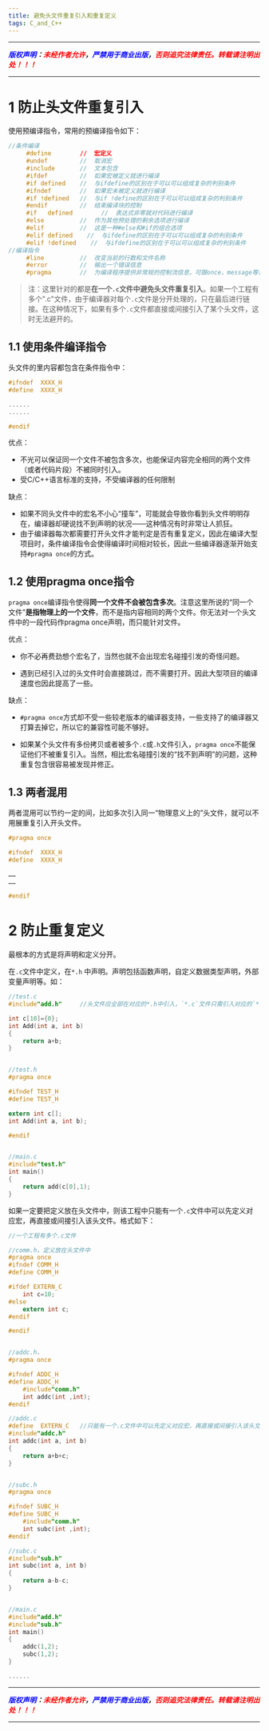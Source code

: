 ```yaml
---
title: 避免头文件重复引入和重复定义
tags: C_and_C++
---
```



------

***<font color=blue>版权声明</font>：<font color=red>未经作者允许</font>，<font color=blue>严禁用于商业出版</font>，<font color=red>否则追究法律责任。转载请注明出处！！！</font>***

------

# 1 防止头文件重复引入

使用预编译指令，常用的预编译指令如下：
```c
//条件编译
     #define        //  宏定义 
     #undef         //  取消宏 
     #include       //  文本包含 
     #ifdef         //  如果宏被定义就进行编译 
     #if defined    //  与ifdefine的区别在于可以可以组成复杂的判别条件
     #ifndef        //  如果宏未被定义就进行编译 
     #if !defined   //  与if !define的区别在于可以可以组成复杂的判别条件
     #endif         //  结束编译块的控制 
     #if   defined        //  表达式非零就对代码进行编译 
     #else          //  作为其他预处理的剩余选项进行编译 
     #elif          //  这是一种#else和#if的组合选项 
     #elif defined    //  与ifdefine的区别在于可以可以组成复杂的判别条件
	 #elif !defined    //  与ifdefine的区别在于可以可以组成复杂的判别条件
//编译指令
     #line          //  改变当前的行数和文件名称 
     #error         //  输出一个错误信息 
     #pragma        //  为编译程序提供非常规的控制流信息，可跟once，message等许多参数。
```



>注：这里针对的都是**在一个`.c`文件中避免头文件重复引入**。如果一个工程有多个".c"文件，由于编译器对每个`.c`文件是分开处理的，只在最后进行链接。在这种情况下，如果有多个`.c`文件都直接或间接引入了某个头文件，这时无法避开的。


## 1.1 使用条件编译指令
头文件的里内容都包含在条件指令中：
```c
#ifndef  XXXX_H
#define  XXXX_H

......
......

#endif
```
优点：

* 不光可以保证同一个文件不被包含多次，也能保证内容完全相同的两个文件（或者代码片段）不被同时引入。
* 受C/C++语言标准的支持，不受编译器的任何限制

缺点：

* 如果不同头文件中的宏名不小心“撞车”，可能就会导致你看到头文件明明存在，编译器却硬说找不到声明的状况——这种情况有时非常让人抓狂。
* 由于编译器每次都需要打开头文件才能判定是否有重复定义，因此在编译大型项目时，条件编译指令会使得编译时间相对较长，因此一些编译器逐渐开始支持`#pragma once`的方式。

## 1.2 使用pragma once指令
`pragma once`编译指令使得**同一个文件不会被包含多次**。注意这里所说的“同一个文件”**是指物理上的一个文件**，而不是指内容相同的两个文件。你无法对一个头文件中的一段代码作pragma once声明，而只能针对文件。

优点：
 
* 你不必再费劲想个宏名了，当然也就不会出现宏名碰撞引发的奇怪问题。

* 遇到已经引入过的头文件时会直接跳过，而不需要打开。因此大型项目的编译速度也因此提高了一些。

缺点：

* `#pragma once`方式却不受一些较老版本的编译器支持，一些支持了的编译器又打算去掉它，所以它的兼容性可能不够好。

* 如果某个头文件有多份拷贝或者被多个`.c`或`.h`文件引入，`pragma once`不能保证他们不被重复引入。当然，相比宏名碰撞引发的“找不到声明”的问题，这种重复包含很容易被发现并修正。



## 1.3 两者混用

两者混用可以节约一定的间，比如多次引入同一“物理意义上的”头文件，就可以不用展重复引入开头文件。
```c
#pragma once

#ifndef  XXXX_H
#define  XXXX_H

……
……

#endif
```





# 2 防止重复定义
最根本的方式是将声明和定义分开。

在`.c`文件中定义，在`*.h` 中声明。声明包括函数声明，自定义数据类型声明，外部变量声明等。如：


```c
//test.c
#include"add.h"   	//头文件应全部在对应的*.h中引入，`*.c`文件只需引入对应的`*.h`文件即可

int c[10]={0};
int Add(int a, int b)
{
	return a+b;
}


//test.h
#pragma once

#ifndef TEST_H
#define TEST_H

extern int c[];
int Add(int a, int b);

#endif


//main.c
#include"test.h"
int main()
{
	return add(c[0],1);
}
```

如果一定要把定义放在头文件中，则该工程中只能有一个`.c`文件中可以先定义对应宏，再直接或间接引入该头文件。格式如下：


```c
//一个工程有多个.c文件

//comm.h，定义放在头文件中
#pragma once
#ifndef COMM_H
#define COMM_H

#ifdef EXTERN_C
	int c=10;
#else 
	extern int c;
#endif

#endif


//addc.h，
#pragma once

#ifndef ADDC_H
#define ADDC_H
	#include"comm.h"
	int addc(int ,int);
#endif

//addc.c
#define  EXTERN_C   //只能有一个.c文件中可以先定义对应宏，再直接或间接引入该头文件
#include"addc.h"
int addc(int a, int b)
{
	return a+b+c;
}


//subc.h
#pragma once

#ifndef SUBC_H
#define SUBC_H
	#include"comm.h"
	int subc(int ,int);
#endif

//subc.c
#include"sub.h"
int subc(int a, int b)
{
	return a-b-c;
}


//main.c
#include"add.h"
#include"sub.h"
int main()
{
	addc(1,2);
	subc(1,2);
}

......


```



------

***<font color=blue>版权声明</font>：<font color=red>未经作者允许</font>，<font color=blue>严禁用于商业出版</font>，<font color=red>否则追究法律责任。转载请注明出处！！！</font>***

------

